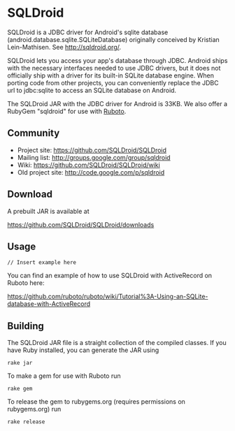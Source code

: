 # SQLDroid

SQLDroid is a JDBC driver for Android's sqlite database (android.database.sqlite.SQLiteDatabase) originally conceived by Kristian Lein-Mathisen. See http://sqldroid.org/.

SQLDroid lets you access your app's database through JDBC. Android ships with the necessary interfaces needed to use JDBC drivers, but it does not officially ship with a driver for its built-in SQLite database engine.  When porting code from other projects, you can conveniently replace the JDBC url to jdbc:sqlite to access an SQLite database on Android.

The SQLDroid JAR with the JDBC driver for Android is 33KB.  We also offer a RubyGem "sqldroid" for use with [Ruboto](http://ruboto.org/).

## Community

* Project site: https://github.com/SQLDroid/SQLDroid
* Mailing list: http://groups.google.com/group/sqldroid
* Wiki: https://github.com/SQLDroid/SQLDroid/wiki
* Old project site: http://code.google.com/p/sqldroid

## Download

A prebuilt JAR is available at

https://github.com/SQLDroid/SQLDroid/downloads

## Usage

```
// Insert example here
```

You can find an example of how to use SQLDroid with ActiveRecord on Ruboto here:

https://github.com/ruboto/ruboto/wiki/Tutorial%3A-Using-an-SQLite-database-with-ActiveRecord

## Building

The SQLDroid JAR file is a straight collection of the compiled classes.  If you have Ruby installed,
you can generate the JAR using

```rake jar```

To make a gem for use with Ruboto run

```rake gem```

To release the gem to rubygems.org (requires permissions on rubygems.org) run

```rake release```
